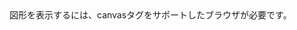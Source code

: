 <html>
  <head>
    <!-- ©satoshiinu3104 -->
    <title>タイピングゲームby.さとしいぬ</title>
  </head>
  <body>
<canvas id="sample" width="512" height="512">
図形を表示するには、canvasタグをサポートしたブラウザが必要です。
</canvas>
<script>
  //変数作り
  var canvas = document.getElementById('sample');
  var context = canvas.getContext('2d');
  key="";
  context.font="50px MS Mincho";
  
  
  
  
  function main() {  
  //毎回の初期化
  key="";
  
  
  
  window.addEventListener('DOMContentLoaded', function(){
  window.addEventListener("keydown", function(e){
  e.preventDefault();
  console.log(e.key);
  key=e.key;
  
  
  //描画
  context.fillText(key,Math.random()*512,Math.random()*512);
  
  
  });
});
  
  
  
  
  //次のフレームへ（ループ）
  requestAnimationFrame(main);
  };
  main();
</script>
</body>
</html>
